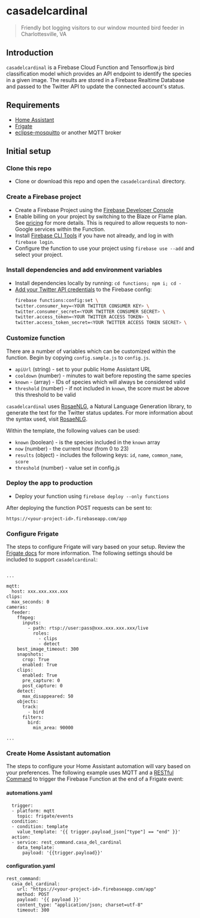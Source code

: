 # casadelcardinal

> Friendly bot logging visitors to our window mounted bird feeder in Charlottesville, VA

## Introduction

`casadelcardinal` is a Firebase Cloud Function and Tensorflow.js bird classification model which provides an API endpoint to identify the species in a given image. The results are stored in a Firebase Realtime Database and passed to the Twitter API to update the connected account's status.

## Requirements

- [Home Assistant](https://github.com/home-assistant/core)
- [Frigate](https://github.com/blakeblackshear/frigate)
- [eclipse-mosquitto](https://hub.docker.com/_/eclipse-mosquitto) or another MQTT broker

## Initial setup

### Clone this repo

- Clone or download this repo and open the `casadelcardinal` directory.

### Create a Firebase project

- Create a Firebase Project using the [Firebase Developer Console](https://console.firebase.google.com)
- Enable billing on your project by switching to the Blaze or Flame plan. See [pricing](https://firebase.google.com/pricing/) for more details. This is required to allow requests to non-Google services within the Function.
- Install [Firebase CLI Tools](https://github.com/firebase/firebase-tools) if you have not already, and log in with `firebase login`.
- Configure the function to use your project using `firebase use --add` and select your project.

### Install dependencies and add environment variables

- Install dependencies locally by running: `cd functions; npm i; cd -`
- [Add your Twitter API credentials](https://developer.twitter.com/) to the Firebase config:
  ```bash
  firebase functions:config:set \
  twitter.consumer_key=<YOUR TWITTER CONSUMER KEY> \
  twitter.consumer_secret=<YOUR TWITTER CONSUMER SECRET> \
  twitter.access_token=<YOUR TWITTER ACCESS TOKEN> \
  twitter.access_token_secret=<YOUR TWITTER ACCESS TOKEN SECRET> \
  ```

### Customize function

There are a number of variables which can be customized within the function. Begin by copying `config.sample.js` to `config.js`.

- `apiUrl` (string) - set to your public Home Assistant URL
- `cooldown` (number) - minutes to wait before reposting the same species
- `known` - (array) - IDs of species which will always be considered valid
- `threshold` (number) - if not included in `known`, the score must be above this threshold to be valid

`casadelcardinal` uses [RosaeNLG](https://rosaenlg.org/), a Natural Language Generation library, to generate the text for the Twitter status updates. For more information about the syntax used, visit [RosaeNLG](https://rosaenlg.org/).

Within the template, the following values can be used:

- `known` (boolean) - is the species included in the `known` array
- `now` (number) - the current hour (from 0 to 23)
- `results` (object) - includes the following keys: `id`, `name`, `common_name`, `score`
- `threshold` (number) - value set in config.js

### Deploy the app to production

- Deploy your function using `firebase deploy --only functions`

After deploying the function POST requests can be sent to:

```
https://<your-project-id>.firebaseapp.com/app
```

### Configure Frigate

The steps to configure Frigate will vary based on your setup. Review the [Frigate docs](https://blakeblackshear.github.io/frigate/) for more information. The following settings should be included to support `casadelcardinal`:

```

...

mqtt:
  host: xxx.xxx.xxx.xxx
clips:
  max_seconds: 0
cameras:
  feeder:
    ffmpeg:
      inputs:
        - path: rtsp://user:pass@xxx.xxx.xxx.xxx/live
          roles:
            - clips
            - detect
    best_image_timeout: 300
    snapshots:
      crop: True
      enabled: True
    clips:
      enabled: True
      pre_capture: 0
      post_capture: 0
    detect:
      max_disappeared: 50
    objects:
      track:
        - bird
      filters:
        bird:
          min_area: 90000

...

```

### Create Home Assistant automation

The steps to configure your Home Assistant automation will vary based on your preferences. The following example uses MQTT and a [RESTful Command](https://www.home-assistant.io/integrations/rest_command/) to trigger the Firebase Function at the end of a Frigate event:

#### automations.yaml

```
  trigger:
  - platform: mqtt
    topic: frigate/events
  condition:
  - condition: template
    value_template: '{{ trigger.payload_json["type"] == "end" }}'
  action:
  - service: rest_command.casa_del_cardinal
    data_template:
      payload: '{{trigger.payload}}'
```

#### configuration.yaml

```
rest_command:
  casa_del_cardinal:
    url: "https://<your-project-id>.firebaseapp.com/app"
    method: POST
    payload: '{{ payload }}'
    content_type: "application/json; charset=utf-8"
    timeout: 300
```
